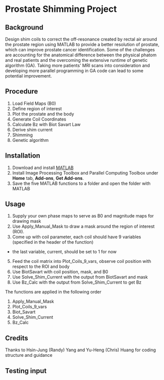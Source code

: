 # Prostate Shimming Project

## Background
Design shim coils to correct the off-resonance created by rectal air around the prostate region using MATLAB to provide a better resolution of prostate, which can improve prostate cancer identification. Some of the challenges are accounting for the anatomical difference between the physical phatom and real patients and the overcoming the extensive runtime of genetic algorithm (GA). Taking more patients' MRI scans into consideration and developing more parallel programming in GA code can lead to some potential improvement.

## Procedure
1. Load Field Maps (B0)
2. Define region of interest
3. Plot the prostate and the body
4. Generate Coil Coordinates
5. Calculate Bz with Biot Savart Law
6. Derive shim current
7. Shimming
8. Genetic algorithm

## Installation
1. Download and install [MATLAB](https://www.mathworks.com/login?uri=%2Fdownloads%2Fweb_downloads)
2. Install Image Processing Toolbox and Parallel Computing Toolbox under **Home** tab, **Add-ons**, **Get Add-ons**.
3. Save the five MATLAB functions to a folder and open the folder with MATLAB

## Usage
1. Supply your own phase maps to serve as B0 and magnitude maps for drawing mask
2. Use Apply_Manual_Mask to draw a mask around the region of interest (ROI). 
3. Come up with coil parameter, each coil should have 9 variables (specified in the header of the function)
  * the last variable, current, should be set to 1 for now
5. Feed the coil matrix into Plot_Coils_9_vars, observe coil position with respect to the ROI and body
6. Use BiotSavart with coil position, mask, and B0
7. Use Solve_Shim_Current with the output from BiotSavart and mask
8. Use Bz_Calc with the output from Solve_Shim_Current to get Bz

The functions are applied in the following order 
1. Apply_Manual_Mask
2. Plot_Coils_9_vars
3. Biot_Savart
4. Solve_Shim_Current
5. Bz_Calc

## Credits
Thanks to Hsin-Jung (Randy) Yang and Yu-Heng (Chris) Huang for coding structure and guidance 

## Testing input


